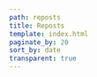```yaml
---
path: reposts
title: Reposts
template: index.html
paginate_by: 20
sort_by: date
transparent: true
---
```

